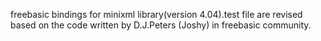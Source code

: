 freebasic bindings for minixml library(version 4.04).test file are revised based on the code written by D.J.Peters (Joshy) in freebasic community.
